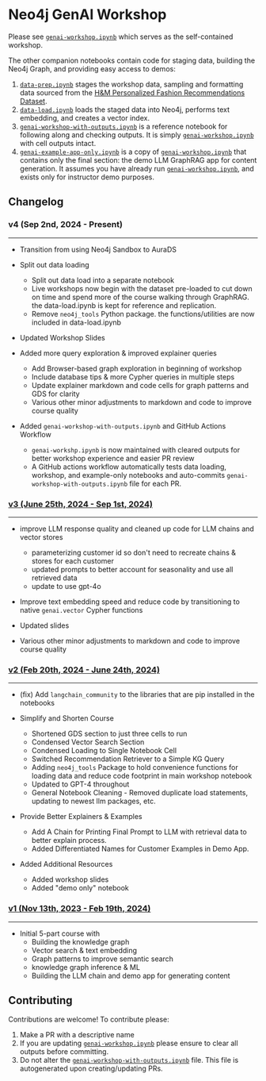 # Neo4j GenAI Workshop

Please see [`genai-workshop.ipynb`](genai-workshop.ipynb) which serves as the self-contained workshop. 

The other companion notebooks contain code for staging data, building the Neo4j Graph, and providing easy access to demos:
1. [`data-prep.ipynb`](data-prep.ipynb) stages the workshop data, sampling and formatting data sourced from the [H&M Personalized Fashion Recommendations Dataset](https://www.kaggle.com/competitions/h-and-m-personalized-fashion-recommendations/data).
2. [`data-load.ipynb`](data-load.ipynb) loads the staged data into Neo4j, performs text embedding, and creates a vector index.
3. [`genai-workshop-with-outputs.ipynb`](genai-workshop-w-outputs.ipynb) is a reference notebook for following along and checking outputs. It is simply [`genai-workshop.ipynb`](genai-workshop.ipynb) with cell outputs intact. 
3. [`genai-example-app-only.ipynb`](genai-example-app-only.ipynb) is a copy of [`genai-workshop.ipynb`](genai-workshop.ipynb)  that contains only the final section: the demo LLM GraphRAG app for content generation. It assumes you have already run [`genai-workshop.ipynb`](genai-workshop.ipynb), and exists only for instructor demo purposes.


## Changelog

### v4 (Sep 2nd, 2024 - Present)

------------
- Transition from using Neo4j Sandbox to AuraDS


- Split out data loading
  - Split out data load into a separate notebook
  - Live workshops now begin with the dataset pre-loaded to cut down on time and spend more of the course walking through GraphRAG. the data-load.ipynb is kept for reference and replication. 
  - Remove `neo4j_tools` Python package. the functions/utilities are now included in data-load.ipynb


- Updated Workshop Slides


- Added more query exploration & improved explainer queries
  - Add Browser-based graph exploration in beginning of workshop
  - Include database tips & more Cypher queries in multiple steps
  - Update explainer markdown and code cells for graph patterns and GDS for clarity
  - Various other minor adjustments to markdown and code to improve course quality


- Added `genai-workshop-with-outputs.ipynb` and GitHub Actions Workflow
  - `genai-workshp.ipynb` is now maintained with cleared outputs for better workshop experience and easier PR review
  - A GitHub actions workflow automatically tests data loading, workshop, and example-only notebooks and auto-commits `genai-workshop-with-outputs.ipynb` file for each PR. 

### [v3 (June 25th, 2024 - Sep 1st, 2024)](https://github.com/neo4j-product-examples/genai-workshop/releases/tag/v3.0)

------------
- improve LLM response quality and cleaned up code for LLM chains and vector stores
  - parameterizing customer id so don't need to recreate chains & stores for each customer
  - updated prompts to better account for seasonality and use all retrieved data
  - update to use gpt-4o


- Improve text embedding speed and reduce code by transitioning to native `genai.vector` Cypher functions


- Updated slides


- Various other minor adjustments to markdown and code to improve course quality

### [v2 (Feb 20th, 2024 - June 24th, 2024)](https://github.com/neo4j-product-examples/genai-workshop/releases/tag/v2.0)

------------

- (fix) Add `langchain_community` to the libraries that are pip installed in the notebooks


- Simplify and Shorten Course
  - Shortened GDS section to just three cells to run 
  - Condensed Vector Search Section
  - Condensed Loading to Single Notebook Cell
  - Switched Recommendation Retriever to a Simple KG Query
  - Adding `neo4j_tools` Package to hold convenience functions for loading data and reduce code footprint in main workshop notebook
  - Updated to GPT-4 throughout
  - General Notebook Cleaning - Removed duplicate load statements, updating to newest llm packages, etc. 


- Provide Better Explainers & Examples
  - Add A Chain for Printing Final Prompt to LLM with retrieval data to better explain process. 
  - Added Differentiated Names for Customer Examples in Demo App.


- Added Additional Resources
  - Added workshop slides
  - Added "demo only" notebook


### [v1 (Nov 13th, 2023 - Feb 19th, 2024)](https://github.com/neo4j-product-examples/genai-workshop/releases/tag/v1.0)

------------

- Initial 5-part course with
  - Building the knowledge graph
  - Vector search & text embedding
  - Graph patterns to improve semantic search
  - knowledge graph inference & ML
  - Building the LLM chain and demo app for generating content


## Contributing
Contributions are welcome!  To contribute please:
1. Make a PR with a descriptive name
2. If you are updating [`genai-workshop.ipynb`](genai-workshop.ipynb) please ensure to clear all outputs before committing. 
3. Do not alter the [`genai-workshop-with-outputs.ipynb`](genai-workshop-w-outputs.ipynb) file.  This file is autogenerated upon creating/updating PRs. 